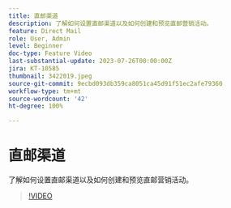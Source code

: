 ```yaml
---
title: 直邮渠道
description: 了解如何设置直邮渠道以及如何创建和预览直邮营销活动。
feature: Direct Mail
role: User, Admin
level: Beginner
doc-type: Feature Video
last-substantial-update: 2023-07-26T00:00:00Z
jira: KT-10585
thumbnail: 3422019.jpeg
source-git-commit: 9ecbd093db359ca8051ca45d91f51ec2afe79360
workflow-type: tm+mt
source-wordcount: '42'
ht-degree: 100%

---
```



# 直邮渠道

了解如何设置直邮渠道以及如何创建和预览直邮营销活动。

>[!VIDEO](https://video.tv.adobe.com/v/3422019/?learn=on)
